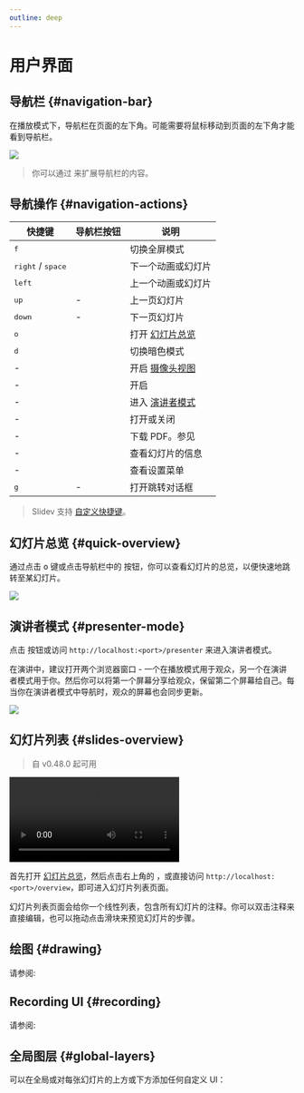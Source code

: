 ```yaml
---
outline: deep
---
```


# 用户界面

## 导航栏 {#navigation-bar}

在播放模式下，导航栏在页面的左下角。可能需要将鼠标移动到页面的左下角才能看到导航栏。

![](/screenshots/navbar.png)

> 你可以通过 <LinkInline link="features/global-layers" /> 来扩展导航栏的内容。

## 导航操作 {#navigation-actions}

| 快捷键                   | 导航栏按钮                                                              | 说明                                                     |
| ----------------------------------- | ------------------------------------------------------------------------------------- | --------------------------------------------------------------- |
| <kbd>f</kbd>                        | <carbon-maximize class="inline-icon-btn"/> <carbon-minimize class="inline-icon-btn"/> | 切换全屏模式                                               |
| <kbd>right</kbd> / <kbd>space</kbd> | <carbon-arrow-right class="inline-icon-btn"/>                                         | 下一个动画或幻灯片                                         |
| <kbd>left</kbd>                     | <carbon-arrow-left class="inline-icon-btn"/>                                          | 上一个动画或幻灯片                                     |
| <kbd>up</kbd>                       | -                                                                                     | 上一页幻灯片                                                  |
| <kbd>down</kbd>                     | -                                                                                     | 下一页幻灯片                                                      |
| <kbd>o</kbd>                        | <carbon-apps class="inline-icon-btn"/>                                                | 打开 [幻灯片总览](#quick-overview)                        |
| <kbd>d</kbd>                        | <carbon-sun class="inline-icon-btn"/> <carbon-moon class="inline-icon-btn"/>          | 切换暗色模式                                                |
| -                                   | <carbon-user-avatar class="inline-icon-btn"/>                                         | 开启 [摄像头视图](../features/recording#camera-view)         |
| -                                   | <carbon-video class="inline-icon-btn"/>                                               | 开启 <LinkInline link="features/recording" />                  |
| -                                   | <carbon-user-speaker class="inline-icon-btn"/>                                        | 进入 [演讲者模式](#presenter-mode)              |
| -                                   | <carbon-edit class="inline-icon-btn"/>                                                | 打开或关闭 <LinkInline link="features/side-editor" />               |
| -                                   | <carbon-download class="inline-icon-btn"/>                                            | 下载 PDF。参见 <LinkInline link="features/build-with-pdf" /> |
| -                                   | <carbon-information class="inline-icon-btn"/>                                         | 查看幻灯片的信息                               |
| -                                   | <carbon-settings-adjust class="inline-icon-btn"/>                                     | 查看设置菜单                                              |
| <kbd>g</kbd>                        | -                                                                                     | 打开跳转对话框                                                    |

> Slidev 支持 [自定义快捷键](../custom/config-shortcuts)。

## 幻灯片总览 {#quick-overview}

通过点击 <kbd>o</kbd> 键或点击导航栏中的 <carbon-apps class="inline-icon-btn"/> 按钮，你可以查看幻灯片的总览，以便快速地跳转至某幻灯片。

![](/screenshots/slides-overview.png)

## 演讲者模式 {#presenter-mode}

点击 <carbon-user-speaker class="inline-icon-btn"/> 按钮或访问 `http://localhost:<port>/presenter` 来进入演讲者模式。

在演讲中，建议打开两个浏览器窗口 - 一个在播放模式用于观众，另一个在演讲者模式用于你。然后你可以将第一个屏幕分享给观众，保留第二个屏幕给自己。每当你在演讲者模式中导航时，观众的屏幕也会同步更新。

![](/screenshots/presenter-mode.png)

## 幻灯片列表 {#slides-overview}

> 自 v0.48.0 起可用

<video src="https://github.com/slidevjs/slidev/assets/11247099/01bbf5b3-f916-4646-9ea4-cf269c0567cb"
controls rounded shadow></video>

首先打开 [幻灯片总览](#quick-overview)，然后点击右上角的 <carbon-list-boxes class="inline-icon-btn"/>，或直接访问 `http://localhost:<port>/overview`，即可进入幻灯片列表页面。

幻灯片列表页面会给你一个线性列表，包含所有幻灯片的注释。你可以双击注释来直接编辑，也可以拖动点击滑块来预览幻灯片的步骤。

## 绘图 {#drawing}

请参阅:

<LinkCard link="features/drawing" />

## Recording UI {#recording}

请参阅:

<LinkCard link="features/recording"/>

## 全局图层 {#global-layers}

可以在全局或对每张幻灯片的上方或下方添加任何自定义 UI：

<LinkCard link="features/global-layers" />
